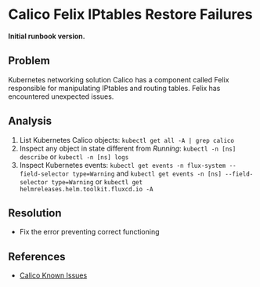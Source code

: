 # Calico Felix IPtables Restore Failures

**Initial runbook version.**

## Problem

Kubernetes networking solution Calico has a component called Felix responsible for manipulating IPtables and routing tables. Felix has encountered unexpected issues.

## Analysis
 1. List Kubernetes Calico objects: `kubectl get all -A | grep calico`
 2. Inspect any object in state different from *Running*: `kubectl -n [ns] describe` or `kubectl -n [ns] logs`
 3. Inspect Kubernetes events: `kubectl get events -n flux-system --field-selector type=Warning` and `kubectl get events -n [ns] --field-selector type=Warning` or `kubectl get helmreleases.helm.toolkit.fluxcd.io -A`

## Resolution
 * Fix the error preventing correct functioning

## References
 * [Calico Known Issues](https://github.com/projectcalico/calico/issues)
